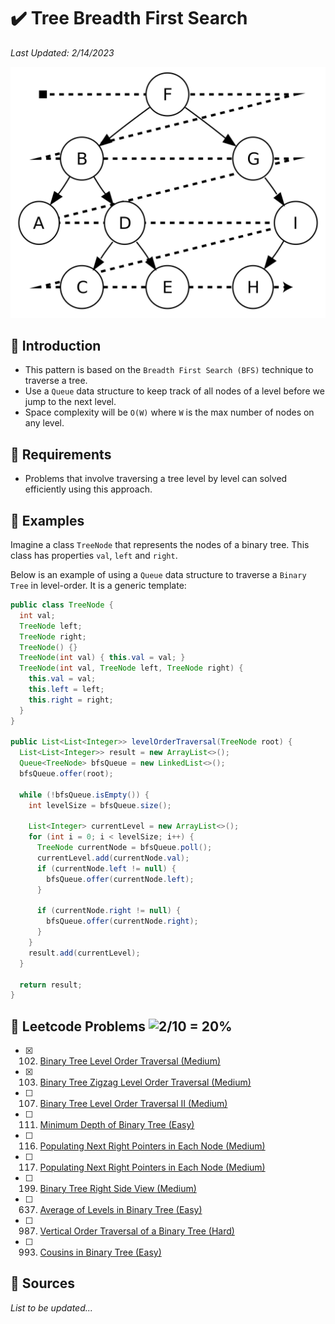 # :heavy_check_mark: Tree Breadth First Search
*Last Updated: 2/14/2023*

![Image of tree breadth first search](../images/patterns/tree-breadth-first-search/tree-breadth-first-search.png)

## :round_pushpin: Introduction
- This pattern is based on the `Breadth First Search (BFS)` technique to traverse a tree.
- Use a `Queue` data structure to keep track of all nodes of a level before we jump to the next level.
- Space complexity will be `O(W)` where `W` is the max number of nodes on any level.

## :round_pushpin: Requirements
- Problems that involve traversing a tree level by level can solved efficiently using this approach.

## :round_pushpin: Examples
Imagine a class `TreeNode` that represents the nodes of a binary tree. This class has properties `val`, `left` and `right`.

Below is an example of using a `Queue` data structure to traverse a `Binary Tree` in level-order. It is a generic template:

```java
public class TreeNode {
  int val;
  TreeNode left;
  TreeNode right;
  TreeNode() {}
  TreeNode(int val) { this.val = val; }
  TreeNode(int val, TreeNode left, TreeNode right) {
    this.val = val;
    this.left = left;
    this.right = right;
  }
}

public List<List<Integer>> levelOrderTraversal(TreeNode root) {
  List<List<Integer>> result = new ArrayList<>();
  Queue<TreeNode> bfsQueue = new LinkedList<>();
  bfsQueue.offer(root);

  while (!bfsQueue.isEmpty()) {
    int levelSize = bfsQueue.size();

    List<Integer> currentLevel = new ArrayList<>();
    for (int i = 0; i < levelSize; i++) {
      TreeNode currentNode = bfsQueue.poll();
      currentLevel.add(currentNode.val);
      if (currentNode.left != null) {
        bfsQueue.offer(currentNode.left);
      }

      if (currentNode.right != null) {
        bfsQueue.offer(currentNode.right);
      }
    }
    result.add(currentLevel);
  }

  return result;
}
```

## :round_pushpin: Leetcode Problems ![2/10 = 20%](https://progress-bar.dev/20)

- [x] 102. [Binary Tree Level Order Traversal (Medium)](https://leetcode.com/problems/binary-tree-level-order-traversal/)
- [x] 103. [Binary Tree Zigzag Level Order Traversal (Medium)](https://leetcode.com/problems/binary-tree-zigzag-level-order-traversal/)
- [ ] 107. [Binary Tree Level Order Traversal II (Medium)](https://leetcode.com/problems/binary-tree-level-order-traversal-ii/)
- [ ] 111. [Minimum Depth of Binary Tree (Easy)](https://leetcode.com/problems/minimum-depth-of-binary-tree/)
- [ ] 116. [Populating Next Right Pointers in Each Node (Medium)](https://leetcode.com/problems/populating-next-right-pointers-in-each-node/)
- [ ] 117. [Populating Next Right Pointers in Each Node (Medium)](https://leetcode.com/problems/populating-next-right-pointers-in-each-node-ii/description/)
- [ ] 199. [Binary Tree Right Side View (Medium)](https://leetcode.com/problems/binary-tree-right-side-view/)
- [ ] 637. [Average of Levels in Binary Tree (Easy)](https://leetcode.com/problems/average-of-levels-in-binary-tree/)
- [ ] 987. [Vertical Order Traversal of a Binary Tree (Hard)](https://leetcode.com/problems/vertical-order-traversal-of-a-binary-tree/)
- [ ] 993. [Cousins in Binary Tree (Easy)](https://leetcode.com/problems/cousins-in-binary-tree/)

## :round_pushpin: Sources
*List to be updated...*

